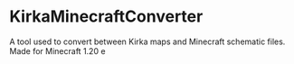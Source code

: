 # KirkaMinecraftConverter
A tool used to convert between Kirka maps and Minecraft schematic files. Made for Minecraft 1.20
e